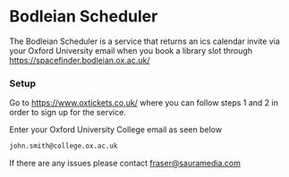 # Bodleian Scheduler

The Bodleian Scheduler is a service that returns an ics calendar invite via your Oxford University email when you book a library slot through https://spacefinder.bodleian.ox.ac.uk/

### Setup

Go to https://www.oxtickets.co.uk/ where you can follow steps 1 and 2 in order to sign up for the service.

Enter your Oxford University College email as seen below

```bash
john.smith@college.ox.ac.uk
```

If there are any issues please contact
[fraser@sauramedia.com](mailto:fraser@sauramedia.com)
